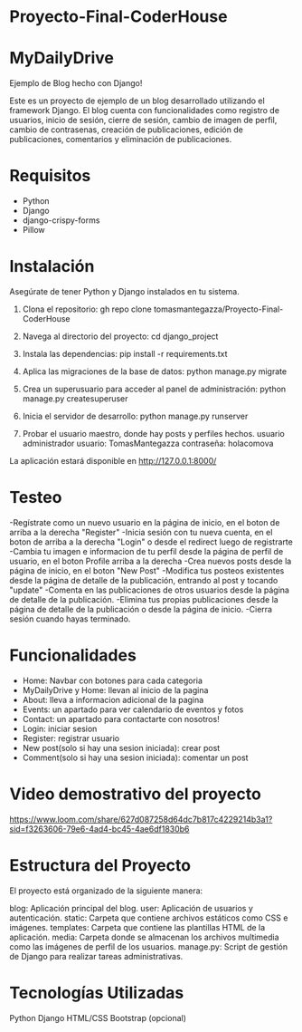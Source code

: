 # Proyecto-Final-CoderHouse

# MyDailyDrive
Ejemplo de Blog hecho con Django!

Este es un proyecto de ejemplo de un blog desarrollado utilizando el framework Django. El blog cuenta con funcionalidades como registro de usuarios, inicio de sesión, cierre de sesión, cambio de imagen de perfil, cambio de contrasenas, creación de publicaciones, edición de publicaciones, comentarios y eliminación de publicaciones.



# Requisitos
- Python
- Django
- django-crispy-forms
- Pillow


  
# Instalación
Asegúrate de tener Python y Django instalados en tu sistema. 
1. Clona el repositorio:
  gh repo clone tomasmantegazza/Proyecto-Final-CoderHouse

2. Navega al directorio del proyecto:
  cd django_project

3. Instala las dependencias:
   pip install -r requirements.txt

4. Aplica las migraciones de la base de datos:
   python manage.py migrate

5. Crea un superusuario para acceder al panel de administración:
   python manage.py createsuperuser

6. Inicia el servidor de desarrollo:
   python manage.py runserver

7. Probar el usuario maestro, donde hay posts y perfiles hechos.
usuario administrador
usuario: TomasMantegazza
contraseña: holacomova

La aplicación estará disponible en http://127.0.0.1:8000/



# Testeo
-Regístrate como un nuevo usuario en la página de inicio, en el boton de arriba a la derecha "Register"
-Inicia sesión con tu nueva cuenta, en el boton de arriba a la derecha "Login" o desde el redirect luego de registrarte
-Cambia tu imagen e informacion de tu perfil desde la página de perfil de usuario, en el boton Profile arriba a la derecha
-Crea nuevos posts desde la página de inicio, en el boton "New Post"
-Modifica tus posteos existentes desde la página de detalle de la publicación, entrando al post y tocando "update"
-Comenta en las publicaciones de otros usuarios desde la página de detalle de la publicación.
-Elimina tus propias publicaciones desde la página de detalle de la publicación o desde la página de inicio.
-Cierra sesión cuando hayas terminado.


# Funcionalidades
  - Home: Navbar con botones para cada categoria
  - MyDailyDrive y Home: llevan al inicio de la pagina
  - About: lleva a informacion adicional de la pagina
  - Events: un apartado para ver calendario de eventos y fotos
  - Contact: un apartado para contactarte con nosotros!
  - Login: iniciar sesion
  - Register: registrar usuario
  - New post(solo si hay una sesion iniciada): crear post
  - Comment(solo si hay una sesion iniciada): comentar un post

# Video demostrativo del proyecto
https://www.loom.com/share/627d087258d64dc7b817c4229214b3a1?sid=f3263606-79e6-4ad4-bc45-4ae6df1830b6


# Estructura del Proyecto
El proyecto está organizado de la siguiente manera:

blog: Aplicación principal del blog.
user: Aplicación de usuarios y autenticación.
static: Carpeta que contiene archivos estáticos como CSS e imágenes.
templates: Carpeta que contiene las plantillas HTML de la aplicación.
media: Carpeta donde se almacenan los archivos multimedia como las imágenes de perfil de los usuarios.
manage.py: Script de gestión de Django para realizar tareas administrativas.

# Tecnologías Utilizadas
Python
Django
HTML/CSS
Bootstrap (opcional)
